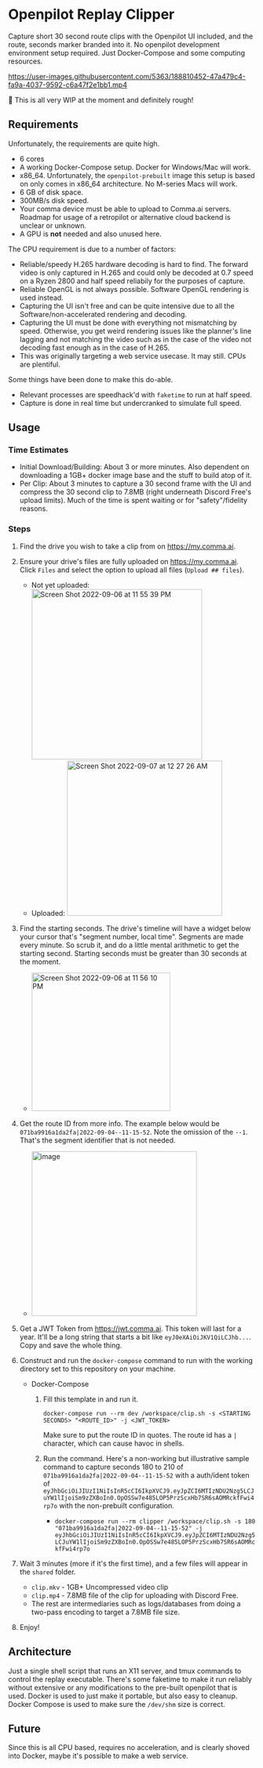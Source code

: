 # Openpilot Replay Clipper

Capture short 30 second route clips with the Openpilot UI included, and the route, seconds marker branded into it. No openpilot development environment setup required. Just Docker-Compose and some computing resources.

https://user-images.githubusercontent.com/5363/188810452-47a479c4-fa9a-4037-9592-c6a47f2e1bb1.mp4

🚧 This is all very WIP at the moment and definitely rough!

## Requirements

Unfortunately, the requirements are quite high.

* 6 cores
* A working Docker-Compose setup. Docker for Windows/Mac will work.
* x86_64. Unfortunately, the `openpilot-prebuilt` image this setup is based on only comes in x86_64 architecture. No M-series Macs will work.
* 6 GB of disk space.
* 300MB/s disk speed.
* Your comma device must be able to upload to Comma.ai servers. Roadmap for usage of a retropilot or alternative cloud backend is unclear or unknown.
* A GPU is **not** needed and also unused here.

The CPU requirement is due to a number of factors:

* Reliable/speedy H.265 hardware decoding is hard to find. The forward video is only captured in H.265 and could only be decoded at 0.7 speed on a Ryzen 2800 and half speed reliabily for the purposes of capture.
* Reliable OpenGL is not always possible. Software OpenGL rendering is used instead.
* Capturing the UI isn't free and can be quite intensive due to all the Software/non-accelerated rendering and decoding.
* Capturing the UI must be done with everything not mismatching by speed. Otherwise, you get weird rendering issues like the planner's line lagging and not matching the video such as in the case of the video not decoding fast enough as in the case of H.265.
* This was originally targeting a web service usecase. It may still. CPUs are plentiful.

Some things have been done to make this do-able.

* Relevant processes are speedhack'd with `faketime` to run at half speed.
* Capture is done in real time but undercranked to simulate full speed.

## Usage

### Time Estimates

* Initial Download/Building: About 3 or more minutes. Also dependent on downloading a 1GB+ docker image base and the stuff to build atop of it.
* Per Clip: About 3 minutes to capture a 30 second frame with the UI and compress the 30 second clip to 7.8MB (right underneath Discord Free's upload limits). Much of the time is spent waiting or for "safety"/fidelity reasons.

### Steps

1. Find the drive you wish to take a clip from on https://my.comma.ai.
2. Ensure your drive's files are fully uploaded on https://my.comma.ai. Click `Files` and select the option to upload all files (`Upload ## files`).
   * Not yet uploaded:
     <img width="347" alt="Screen Shot 2022-09-06 at 11 55 39 PM" src="https://user-images.githubusercontent.com/5363/188815682-6694c2f8-1d77-468e-9152-75a709477c9a.png">
   * Uploaded:
     <img width="316" alt="Screen Shot 2022-09-07 at 12 27 26 AM" src="https://user-images.githubusercontent.com/5363/188816174-51045496-4614-4050-b911-c4abb987c5fe.png">
3. Find the starting seconds. The drive's timeline will have a widget below your cursor that's "segment number, local time". Segments are made every minute. So scrub it, and do a little mental arithmetic to get the starting second. Starting seconds must be greater than 30 seconds at the moment.
   * <img width="282" alt="Screen Shot 2022-09-06 at 11 56 10 PM" src="https://user-images.githubusercontent.com/5363/188816664-6e1cd8e3-a363-4653-85da-a03332e39c13.png">
4. Get the route ID from more info. The example below would be `071ba9916a1da2fa|2022-09-04--11-15-52`. Note the omission of the `--1`. That's the segment identifier that is not needed.
   * <img width="336" alt="image" src="https://user-images.githubusercontent.com/5363/188817040-5341e1af-2176-47ad-87f3-ba0a3d88a32a.png">
5. Get a JWT Token from https://jwt.comma.ai. This token will last for a year. It'll be a long string that starts a bit like `eyJ0eXAiOiJKV1QiLCJhb...`. Copy and save the whole thing.   
6. Construct and run the `docker-compose` command to run with the working directory set to this repository on your machine.
   * Docker-Compose
      1. Fill this template in and run it.

         ```
         docker-compose run --rm dev /workspace/clip.sh -s <STARTING SECONDS> "<ROUTE_ID>" -j <JWT_TOKEN>
         ```

         Make sure to put the route ID in quotes. The route id has a `|` character, which can cause havoc in shells.

      2. Run the command. Here's a non-working but illustrative sample command to capture seconds 180 to 210 of `071ba9916a1da2fa|2022-09-04--11-15-52` with a auth/ident token of `eyJhbGciOiJIUzI1NiIsInR5cCI6IkpXVCJ9.eyJpZCI6MTIzNDU2Nzg5LCJuYW1lIjoiSm9zZXBoIn0.OpOSSw7e485LOP5PrzScxHb7SR6sAOMRckfFwi4rp7o` with the non-prebuilt configuration.
         * `docker-compose run --rm clipper /workspace/clip.sh -s 180 "071ba9916a1da2fa|2022-09-04--11-15-52" -j eyJhbGciOiJIUzI1NiIsInR5cCI6IkpXVCJ9.eyJpZCI6MTIzNDU2Nzg5LCJuYW1lIjoiSm9zZXBoIn0.OpOSSw7e485LOP5PrzScxHb7SR6sAOMRckfFwi4rp7o`

8. Wait 3 minutes (more if it's the first time), and a few files will appear in the `shared` folder.
   * `clip.mkv` - 1GB+ Uncompressed video clip
   * `clip.mp4` - 7.8MB file of the clip for uploading with Discord Free.
   * The rest are intermediaries such as logs/databases from doing a two-pass encoding to target a 7.8MB file size.
9. Enjoy!

## Architecture

Just a single shell script that runs an X11 server, and tmux commands to control the replay executable.  There's some faketime to make it run reliably without extensive or any modifications to the pre-built openpilot that is used. Docker is used to just make it portable, but also easy to cleanup. Docker Compose is used to make sure  the `/dev/shm` size is correct.

## Future

Since this is all CPU based, requires no acceleration, and is clearly shoved into Docker, maybe it's possible to make a web service.
